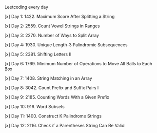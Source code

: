 Leetcoding every day

[x] Day 1: 1422. Maximum Score After Splitting a String

[x] Day 2: 2559. Count Vowel Strings in Ranges

[x] Day 3: 2270. Number of Ways to Split Array

[x] Day 4: 1930. Unique Length-3 Palindromic Subsequences

[x] Day 5: 2381. Shifting Letters II

[x] Day 6: 1769. Minimum Number of Operations to Move All Balls to Each Box

[x] Day 7: 1408. String Matching in an Array

[x] Day 8: 3042. Count Prefix and Suffix Pairs I

[x] Day 9: 2185. Counting Words With a Given Prefix

[x] Day 10: 916. Word Subsets

[x] Day 11: 1400. Construct K Palindrome Strings

[x] Day 12: 2116. Check if a Parentheses String Can Be Valid